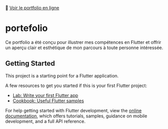 🚀 [Voir le portfolio en ligne](https://godzyken.github.io/portefolio/)
# portefolio

Ce portfolio a été conçu pour illustrer mes compétences en Flutter et offrir un aperçu clair et esthétique de mon parcours à toute personne intéressée.

## Getting Started

This project is a starting point for a Flutter application.

A few resources to get you started if this is your first Flutter project:

- [Lab: Write your first Flutter app](https://docs.flutter.dev/get-started/codelab)
- [Cookbook: Useful Flutter samples](https://docs.flutter.dev/cookbook)

For help getting started with Flutter development, view the
[online documentation](https://docs.flutter.dev/), which offers tutorials,
samples, guidance on mobile development, and a full API reference.
